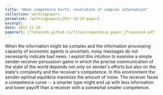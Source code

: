 ```yaml
---
title: "When competence hurts: revelation of complex information"
collection: workingpapers
permalink: /workingpapers/2017-10-29-paper2
excerpt:
date: 2017-11-29
paperurl: jfranaszek.github.io/files/competence_paper_jfranaszek.pdf
---
```

When the information might be complex and the information processing capacity of economic agents is uncertain, noisy messages do not necessarily indicate bad news. I exploit this intuition to examine a simple sender-receiver persuasion game in which the precise communication of the state of the world depends not only on sender's efforts but also on the state's complexity and the receiver's competence. In this environment the sender-optimal equilibria maximize the amount of noise. The receiver faces a competence curse -- a smarter type might end up with less information and lower payoff than a receiver with a somewhat smaller competence.


